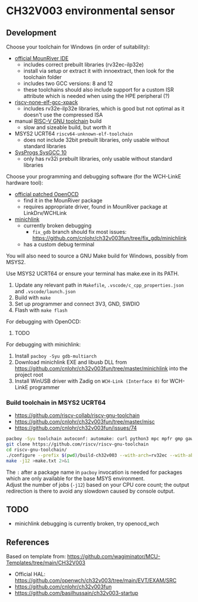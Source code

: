 # CH32V003 environmental sensor

## Development

Choose your toolchain for Windows (in order of suitability):
- [official MounRiver IDE](http://mounriver.com/download)
    - includes correct prebuilt libraries (rv32ec-ilp32e)
    - install via setup or extract it with innoextract, then look for the toolchain folder
    - includes two GCC versions: 8 and 12
    - these toolchains should also include support for a custom ISR attribute which is needed when using the HPE peripheral (?)
- [riscv-none-elf-gcc-xpack](https://github.com/xpack-dev-tools/riscv-none-elf-gcc-xpack)
    - includes rv32e-ilp32e libraries, which is good but not optimal as it doesn't use the compressed ISA
- manual [RISC-V GNU toolchain](https://github.com/riscv-collab/riscv-gnu-toolchain) build
    - slow and sizeable build, but worth it
- MSYS2 UCRT64 `riscv64-unknown-elf-toolchain`
    - does not include 32bit prebuilt libraries, only usable without standard libraries
- [SysProgs SysGCC 10](https://gnutoolchains.com/risc-v/)
    - only has rv32i prebuilt libraries, only usable without standard libraries

Choose your programming and debugging software (for the WCH-LinkE hardware tool):
- [official patched OpenOCD](https://github.com/openwch/openocd_wch)
    - find it in the MounRiver package
    - requires appropriate driver, found in MounRiver package at LinkDrv/WCHLink
- [minichlink](https://github.com/cnlohr/ch32v003fun/tree/master/minichlink)
    - currently broken debugging
        - `fix_gdb` branch should fix most issues: https://github.com/cnlohr/ch32v003fun/tree/fix_gdb/minichlink
    - has a custom debug terminal

You will also need to source a GNU Make build for Windows, possibly from MSYS2.

Use MSYS2 UCRT64 or ensure your terminal has make.exe in its PATH.

1. Update any relevant path in `Makefile`, `.vscode/c_cpp_properties.json` and `.vscode/launch.json`
2. Build with `make`
3. Set up programmer and connect 3V3, GND, SWDIO
4. Flash with `make flash`

For debugging with OpenOCD:
1. TODO

For debugging with minichlink:
1. Install `pacboy -Syu gdb-multiarch`
2. Download minichlink EXE and libusb DLL from https://github.com/cnlohr/ch32v003fun/tree/master/minichlink into the project root
3. Install WinUSB driver with Zadig on `WCH-Link (Interface 0)` for WCH-LinkE programmer

### Build toolchain in MSYS2 UCRT64

- https://github.com/riscv-collab/riscv-gnu-toolchain
- https://github.com/cnlohr/ch32v003fun/tree/master/misc
- https://github.com/cnlohr/ch32v003fun/issues/74

```sh
pacboy -Syu toolchain autoconf: automake: curl python3 mpc mpfr gmp gawk: base-devel: bison: flex: texinfo gperf libtool patchutils: bc zlib expat libslirp
git clone https://github.com/riscv/riscv-gnu-toolchain
cd riscv-gnu-toolchain/
./configure --prefix $(pwd)/build-ch32v003 --with-arch=rv32ec --with-abi=ilp32e
make -j12 >make.txt 2>&1
```
The `:` after a package name in `pacboy` invocation is needed for packages which are only available for the base MSYS environment.  
Adjust the number of jobs (`-j12`) based on your CPU core count; the output redirection is there to avoid any slowdown caused by console output.

## TODO

- minichlink debugging is currently broken, try openocd_wch

## References

Based on template from: https://github.com/wagiminator/MCU-Templates/tree/main/CH32V003  

- Official HAL: https://github.com/openwch/ch32v003/tree/main/EVT/EXAM/SRC
- https://github.com/cnlohr/ch32v003fun
- https://github.com/basilhussain/ch32v003-startup
